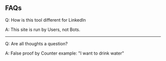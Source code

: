 ## FAQs

Q: How is this tool different for LinkedIn

A: This site is run by Users, not Bots.

----

Q: Are all thoughts a question? 

A: False proof by Counter example: "I want to drink water"